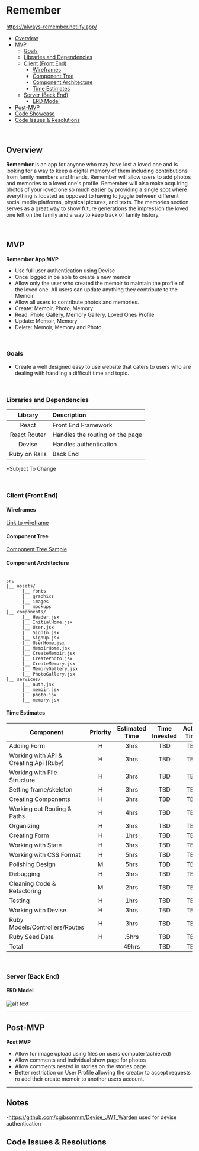 # Remember

https://always-remember.netlify.app/

- [Overview](#overview)
- [MVP](#mvp)
  - [Goals](#goals)
  - [Libraries and Dependencies](#libraries-and-dependencies)
  - [Client (Front End)](#client-front-end)
    - [Wireframes](#wireframes)
    - [Component Tree](#component-tree)
    - [Component Architecture](#component-architecture)
    - [Time Estimates](#time-estimates)
  - [Server (Back End)](#server-back-end)
    - [ERD Model](#erd-model)
- [Post-MVP](#post-mvp)
- [Code Showcase](#code-showcase)
- [Code Issues & Resolutions](#code-issues--resolutions)

<br>

## Overview

**Remember** is an app for anyone who may have lost a loved one and is looking for a way to keep a digital memory of them including contributions from family members and friends. Remember will allow users to add photos and memories to a loved one's profile. Remember will also make acquiring photos of your loved one so much easier by providing a single spot where everything is located as opposed to having to juggle between different social media platforms, physical pictures, and texts. The memories section serves as a great way to show future generations the impression the loved one left on the family and a way to keep track of family history.

<br>

## MVP

**Remember App MVP**

- Use full user authentication using Devise
- Once logged in be able to create a new memoir
- Allow only the user who created the memoir to maintain the profile of the loved one. All users can update anything they contribute to the Memoir.
- Allow all users to contribute photos and memories.
- Create: Memoir, Photo, Memory
- Read: Photo Gallery, Memory Gallery, Loved Ones Profile
- Update: Memoir, Memory
- Delete: Memoir, Memory and Photo.

<br>

### Goals

- Create a well designed easy to use website that caters to users who are dealing with handling a difficult time and topic.

<br>

### Libraries and Dependencies


|    Library    | Description                     |
| :-----------: | :------------------------------ |
|     React     | Front End Framework             |
| React Router  | Handles the routing on the page |
|    Devise     | Handles authentication          |
| Ruby on Rails | Back End                        |

\*Subject To Change

<br>

### Client (Front End)

#### Wireframes

[Link to wireframe](https://whimsical.com/E4MNFaChGiWEhGmQQAkZyv)

#### Component Tree


[Component Tree Sample](https://whimsical.com/UnJihGQ2LBp2hrXeJBGWpw)

#### Component Architecture
```structure

src
|__ assets/
      |__ fonts
      |__ graphics
      |__ images
      |__ mockups
|__ components/
      |__ Header.jsx
      |__ InitialHome.jsx
      |__ User.jsx
      |__ SignIn.jsx
      |__ SignUp.jsx
      |__ UserHome.jsx
      |__ MemoirHome.jsx
      |__ CreateMemoir.jsx
      |__ CreatePhoto.jsx
      |__ CreateMemory.jsx
      |__ MemoryGallery.jsx
      |__ PhotoGallery.jsx
|__ services/
      |__ auth.jsx
      |__ memoir.jsx
      |__ photo.jsx
      |__ memory.jsx
```

#### Time Estimates

| Component                              | Priority | Estimated Time | Time Invested | Actual Time |
| -------------------------------------- | :------: | :------------: | :-----------: | :---------: |
| Adding Form                            |    H     |      3hrs      |      TBD      |     TBD     |
| Working with API & Creating Api (Ruby) |    H     |      3hrs      |      TBD      |     TBD     |
| Working with File Structure            |    H     |      3hrs      |      TBD      |     TBD     |
| Setting frame/skeleton                 |    H     |      3hrs      |      TBD      |     TBD     |
| Creating Components                    |    H     |      3hrs      |      TBD      |     TBD     |
| Working out Routing & Paths            |    H     |      4hrs      |      TBD      |     TBD     |
| Organizing                             |    H     |      3hrs      |      TBD      |     TBD     |
| Creating Form                          |    H     |      1hrs      |      TBD      |     TBD     |
| Working with State                     |    H     |      3hrs      |      TBD      |     TBD     |
| Working with CSS Format                |    H     |      5hrs      |      TBD      |     TBD     |
| Polishing Design                       |    M     |      5hrs      |      TBD      |     TBD     |
| Debugging                              |    H     |      3hrs      |      TBD      |     TBD     |
| Cleaning Code & Refactoring            |    M     |      2hrs      |      TBD      |     TBD     |
| Testing                                |    H     |      1hrs      |      TBD      |     TBD     |
| Working with Devise                    |    H     |      3hrs      |      TBD      |     TBD     |
| Ruby Models/Controllers/Routes         |    H     |      3hrs      |      TBD      |     TBD     |
| Ruby Seed Data                         |    H     |     .5hrs      |      TBD      |     TBD     |
| Total                                  |          |     49hrs      |      TBD      |     TBD     |

<br>

### Server (Back End)

#### ERD Model

![alt text](https://res.cloudinary.com/dbmxg3su8/image/upload/v1620469864/Screen_Shot_2021-05-08_at_6.30.46_AM_vens5i.png "Home Page Wireframe")

---

## Post-MVP

**Post MVP**

- Allow for image upload using files on users computer(achieved)
- Allow comments and individual show page for photos
- Allow comments nested in stories on the stories page.
- Better restriction on User Profile allowing the creator to accept requests ro add their create memoir to another users account.

---
## Notes
-https://github.com/cgibsonmm/Devise_JWT_Warden used for devise authentication


## Code Issues & Resolutions
